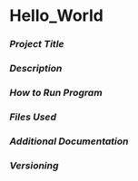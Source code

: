 # Hello_World
### ***Project Title***
### ***Description***
### ***How to Run Program***
### ***Files Used***
### ***Additional Documentation***
### ***Versioning***
